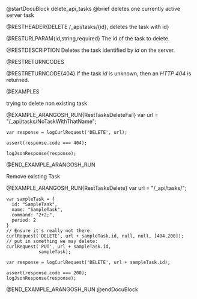 
@startDocuBlock delete_api_tasks
@brief deletes one currently active server task

@RESTHEADER{DELETE /_api/tasks/{id}, deletes the task with id}

@RESTURLPARAM{id,string,required}
The id of the task to delete.

@RESTDESCRIPTION
Deletes the task identified by *id* on the server. 

@RESTRETURNCODES

@RESTRETURNCODE{404}
If the task *id* is unknown, then an *HTTP 404* is returned.

@EXAMPLES

trying to delete non existing task

@EXAMPLE_ARANGOSH_RUN{RestTasksDeleteFail}
    var url = "/_api/tasks/NoTaskWithThatName";

    var response = logCurlRequest('DELETE', url);

    assert(response.code === 404);

    logJsonResponse(response);
@END_EXAMPLE_ARANGOSH_RUN

Remove existing Task

@EXAMPLE_ARANGOSH_RUN{RestTasksDelete}
    var url = "/_api/tasks/";

    var sampleTask = {
      id: "SampleTask",
      name: "SampleTask",
      command: "2+2;",
      period: 2
    }
    // Ensure it's really not there:
    curlRequest('DELETE', url + sampleTask.id, null, null, [404,200]);
    // put in something we may delete:
    curlRequest('PUT', url + sampleTask.id,
                sampleTask);

    var response = logCurlRequest('DELETE', url + sampleTask.id);

    assert(response.code === 200);
    logJsonResponse(response);

@END_EXAMPLE_ARANGOSH_RUN
@endDocuBlock

